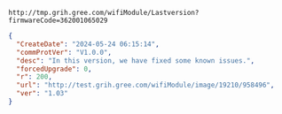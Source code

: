 `http://tmp.grih.gree.com/wifiModule/Lastversion?firmwareCode=362001065029`

```json
{
  "CreateDate": "2024-05-24 06:15:14",
  "commProtVer": "V1.0.0",
  "desc": "In this version, we have fixed some known issues.",
  "forcedUpgrade": 0,
  "r": 200,
  "url": "http://test.grih.gree.com/wifiModule/image/19210/958496",
  "ver": "1.03"
}
```
